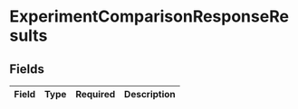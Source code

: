 # ExperimentComparisonResponseResults


## Fields

| Field       | Type        | Required    | Description |
| ----------- | ----------- | ----------- | ----------- |